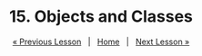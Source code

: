 <h1 align="center">15. Objects and Classes</h1>

<p align="center">
    <a href="https://github.com/SoftUni/Free-Java-Certification-Course/blob/main/lessons/14-Maps%2C-Lambda-and-Stream-API.md">« Previous Lesson</a> &nbsp; | &nbsp; <a href="https://github.com/SoftUni/Free-Java-Certification-Course">Home</a> &nbsp; | &nbsp; <a href="https://github.com/SoftUni/Free-Java-Certification-Course/blob/main/lessons/16-Defining-Classes.md">Next Lesson »</a>
</p>